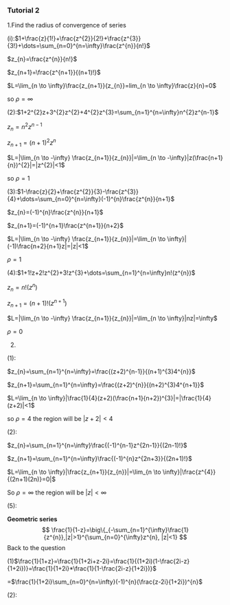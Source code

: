 ### Tutorial 2

1.Find the radius of convergence of series

(i):$1+\frac{z}{1!}+\frac{z^{2}}{2!}+\frac{z^{3}}{3!}+\dots=\sum_{n=0}^{n=\infty}\frac{z^{n}}{n!}$

$z_{n}=\frac{z^{n}}{n!}$

$z_{n+1}=\frac{z^{n+1}}{(n+1)!}$

$L=\lim_{n \to \infty}\frac{z_{n+1}}{z_{n}}=lim_{n \to \infty}\frac{z}{n}=0$

so $\rho=\infty$



(2):$1+2^{2}z+3^{2}z^{2}+4^{2}z^{3}=\sum_{n=1}^{n=\infty}n^{2}z^{n-1}$

$z_{n}=n^{2}z^{n-1}$

$z_{n+1}=(n+1)^{2}z^{n}$

$L=|\lim_{n \to -\infty} \frac{z_{n+1}}{z_{n}}|=\lim_{n \to -\infty}|z(\frac{n+1}{n})^{2}|=|z^{2}|<1$

so $\rho=1$



(3):$1-\frac{z}{2}+\frac{z^{2}}{3}-\frac{z^{3}}{4}+\dots=\sum_{n=0}^{n=\infty}(-1)^{n}\frac{z^{n}}{n+1}$

$z_{n}=(-1)^{n}\frac{z^{n}}{n+1}$

$z_{n+1}=(-1)^{n+1}\frac{z^{n+1}}{n+2}$

$L=|\lim_{n \to -\infty} \frac{z_{n+1}}{z_{n}}|=\lim_{n \to \infty}|(-1)\frac{n+2}{n+1}z|=|z|<1$

$\rho=1$



(4):$1+1!z+2!z^{2}+3!z^{3}+\dots=\sum_{n=1}^{n=\infty}n!(z^{n})$

$z_{n}=n!(z^{n})$

$z_{n+1}=(n+1)!(z^{n+1})$

$L=|\lim_{n \to -\infty} \frac{z_{n+1}}{z_{n}}|=\lim_{n \to \infty}|nz|=\infty$

$\rho=0$



2.

(1):

$z_{n}=\sum_{n=1}^{n=\infty}=\frac{(z+2)^{n-1}}{(n+1)^{3}4^{n}}$

$z_{n+1}=\sum_{n=1}^{n=\infty}=\frac{(z+2)^{n}}{(n+2)^{3}4^{n+1}}$

$L=\lim_{n \to \infty}|\frac{1}{4}(z+2)(\frac{n+1}{n+2})^{3}|=|\frac{1}{4}(z+2)|<1$

so $\rho=4$ the region will be $|z+2|<4$



(2):

$z_{n}=\sum_{n=1}^{n=\infty}\frac{(-1)^{n-1}z^{2n-1}}{(2n-1)!}$

$z_{n+1}=\sum_{n=1}^{n=\infty}\frac{(-1)^{n}z^{2n+3}}{(2n+1)!}$

$L=\lim_{n \to \infty}|\frac{z_{n+1}}{z_{n}}|=\lim_{n \to \infty}|\frac{z^{4}}{(2n+1)(2n)}=0|$

So $\rho=\infty$ the region will be $|z|<\infty$





(5):

**Geometric series**
$$
\frac{1}{1-z}=\big\{_{-\sum_{n=1}^{\infty}\frac{1}{z^{n}},|z|>1}^{\sum_{n=0}^{\infty}z^{n}, |z|<1}
$$
Back to the question

(1)$\frac{1}{1+z}=\frac{1}{1+2i+z-2i}=\frac{1}{(1+2i)(1-\frac{2i-z}{1+2i})}=\frac{1}{1+2i}*\frac{1}{1-\frac{2i-z}{1+2i})}$

=$\frac{1}{1+2i}\sum_{n=0}^{n=\infty}(-1)^{n}(\frac{z-2i}{1+2i})^{n}$



(2):

